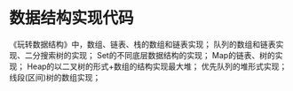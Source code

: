 # 数据结构实现代码

《玩转数据结构》中，数组、链表、栈的数组和链表实现；
队列的数组和链表实现、二分搜索树的实现；
Set的不同底层数据结构的实现；
Map的链表、树的实现；
Heap的以二叉树的形式+数组的结构实现最大堆；
优先队列的堆形式实现；
线段(区间)树的数组实现；